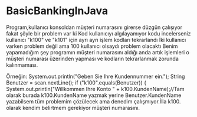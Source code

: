 # BasicBankingInJava

Program,kullanıcı konsoldan müşteri numarasını girerse düzgün çalışıyor fakat şöyle bir problem var ki 
Kod kullanıcıyı algılayamıyor kodu incelerseniz kullanıcı "k100" ve "k101" için ayrı ayrı işlem kodları tekrarlandı
İki kullanıcı varken problem değil ama 100 kullanıcı olsaydı problem olacaktı
Benim yapamadığım şey programın müşteri numarasını aldığı anda artık işlemleri o müşteri numarası üzerinden yapması ve kodların
tekrarlanmak zorunda kalınmaması.

Örneğin:
System.out.println("Geben Sie Ihre Kundennummer ein.");
        String Benutzer = scan.nextLine();
        if ("k100".equals(Benutzer)) {
            System.out.println("Willkommen Ihre Konto " + k100.KundenName);//Tam olarak burada k100.KundenName yazmak yerine
                                                                              Benutzer.KundenName yazabilsem tüm problemim çözülecek
                                                                              ama denedim çalışmıyor.İlla k100. olarak kendim belirtmem 
                                                                              gerekiyor müşteri numarasını.
            
            
            
